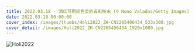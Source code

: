 ```yaml
---
title: 2022.03.18 - 洒红节期间售卖的五彩粉末 (© Nuno Valadas/Getty Images)
date: 2022.03.18 00:00:00
cover_index: /images/thumbs/Holi2022_ZH-CN2265496434_533x300.jpg
cover_detail: /images/Holi2022_ZH-CN2265496434_1920x1080.jpg
---
```


![Holi2022](/images/Holi2022_ZH-CN2265496434_1920x1080.jpg)
